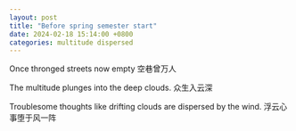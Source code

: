 ```yaml
---
layout: post
title: "Before spring semester start"
date: 2024-02-18 15:14:00 +0800
categories: multitude dispersed
---
```


Once thronged streets now empty
空巷曾万人

The multitude plunges into the deep clouds. 
众生入云深

Troublesome thoughts like drifting clouds are dispersed by the wind.
浮云心事堕于风一阵
